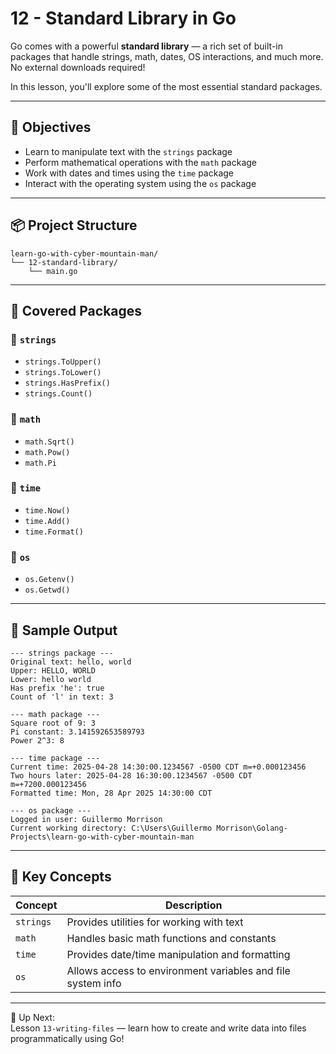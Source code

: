 # 12 - Standard Library in Go

Go comes with a powerful **standard library** — a rich set of built-in packages that handle strings, math, dates, OS interactions, and much more. No external downloads required!

In this lesson, you'll explore some of the most essential standard packages.

---

## 🎯 Objectives

- Learn to manipulate text with the `strings` package
- Perform mathematical operations with the `math` package
- Work with dates and times using the `time` package
- Interact with the operating system using the `os` package

---

## 📦 Project Structure

```
learn-go-with-cyber-mountain-man/
└── 12-standard-library/
    └── main.go
```

---

## 🔧 Covered Packages

### 🔹 `strings`

- `strings.ToUpper()`
- `strings.ToLower()`
- `strings.HasPrefix()`
- `strings.Count()`

### 🔹 `math`

- `math.Sqrt()`
- `math.Pow()`
- `math.Pi`

### 🔹 `time`

- `time.Now()`
- `time.Add()`
- `time.Format()`

### 🔹 `os`

- `os.Getenv()`
- `os.Getwd()`

---

## 🧪 Sample Output

```
--- strings package ---
Original text: hello, world
Upper: HELLO, WORLD
Lower: hello world
Has prefix 'he': true
Count of 'l' in text: 3

--- math package ---
Square root of 9: 3
Pi constant: 3.141592653589793
Power 2^3: 8

--- time package ---
Current time: 2025-04-28 14:30:00.1234567 -0500 CDT m=+0.000123456
Two hours later: 2025-04-28 16:30:00.1234567 -0500 CDT m=+7200.000123456
Formatted time: Mon, 28 Apr 2025 14:30:00 CDT

--- os package ---
Logged in user: Guillermo Morrison
Current working directory: C:\Users\Guillermo Morrison\Golang-Projects\learn-go-with-cyber-mountain-man
```

---

## 🧠 Key Concepts

| Concept                     | Description |
|-----------------------------|-------------|
| `strings`                   | Provides utilities for working with text |
| `math`                      | Handles basic math functions and constants |
| `time`                      | Provides date/time manipulation and formatting |
| `os`                        | Allows access to environment variables and file system info |

---

🔁 Up Next:  
Lesson `13-writing-files` — learn how to create and write data into files programmatically using Go!
```